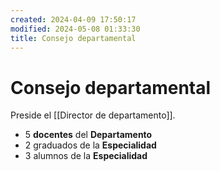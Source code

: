 ```yaml
---
created: 2024-04-09 17:50:17
modified: 2024-05-08 01:33:30
title: Consejo departamental
---
```


# Consejo departamental

Preside el [[Director de departamento]].

- 5 **docentes** del **Departamento**
- 2 graduados de la **Especialidad**
- 3 alumnos de la **Especialidad**
